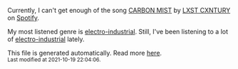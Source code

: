 
  Currently, I can't get enough of the song <a href="https://open.spotify.com/track/3RuWS8JiPtAjmEPW6pNB6Z">CARBON MIST</a> by <a href="https://open.spotify.com/artist/4TS37lr3ZraUxBHS727sEp">LXST CXNTURY</a> on <a href="https://open.spotify.com/user/9qz2xtkur2fengfsdcq8dd907?si=kq2SVrUkSNe0z1NJjpt7kg">Spotify</a>.

  My most listened genre is <a href="https://duckduckgo.com/?q=electro-industrial music">electro-industrial</a>.
  Still, I've been listening to a lot of <a href="https://duckduckgo.com/?q=electro-industrial music">electro-industrial</a> lately.

  This file is generated automatically. Read more <a href="https://github.com/CodeF0x/CodeF0x/blob/master/IMPORTANT.md">here</a>.
  <br>
  <sub>Last modified at 2021-10-19 22:04:06.</sub>
  